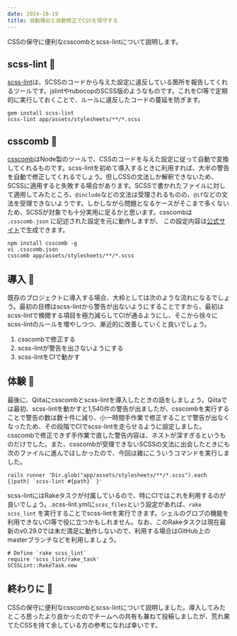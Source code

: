 ```yaml
---
date: 2014-10-19
title: 自動検出と自動修正でCSSを保守する
---
```


CSSの保守に便利なcsscombとscss-lintについて説明します。

## scss-lint :hocho: 
[scss-lint](https://github.com/causes/scss-lint)は、SCSSのコードから与えた設定に違反している箇所を報告してくれるツールです。jslintやrubocopのSCSS版のようなものです。これをCI等で定期的に実行しておくことで、ルールに違反したコードの蔓延を防ぎます。

```
gem install scss-lint
scss-lint app/assets/stylesheets/**/*.scss
```

## csscomb :hammer: 
[csscomb](http://csscomb.com/)はNode製のツールで、CSSのコードを与えた設定に従って自動で変換してくれるものです。scss-lintを初めて導入するときに利用すれば、大半の警告を自動で修正してくれるでしょう。但しCSSの文法しか解釈できないため、SCSSに適用すると失敗する場合があります。SCSSで書かれたファイルに対して適用してみたところ、`@include`などの文法は受理されるものの、`@if`などの文法を受理できないようです。しかしながら問題となるケースがそこまで多くないため、SCSSが対象でも十分実用に足るかと思います。csscombは `.csscomb.json` に記述された設定を元に動作しますが、 この設定内容は[公式サイト](http://csscomb.com/config)で生成できます。

```
npm install csscomb -g
vi .csscomb.json
csscomb app/assets/stylesheets/**/*.scss
```

## 導入 :beginner: 
既存のプロジェクトに導入する場合、大枠としては次のような流れになるでしょう。最初の目標はscss-lintから警告が出ないようにすることですから、最初はscss-lintで検閲する項目を極力減らしてCIが通るようにし、そこから徐々にscss-lintのルールを増やしつつ、漸近的に改善していくと良いでしょう。

1. csscombで修正する
2. scss-lintが警告を出さないようにする
3. scss-lintをCIで動かす

## 体験 :speech_balloon: 
最後に、Qiitaにcsscombとscss-lintを導入したときの話をしましょう。Qiitaでは最初、scss-lintを動かすと1,540件の警告が出ましたが、csscombを実行することで警告の数は数十件に減り、小一時間手作業で修正することで警告が出なくなったため、その段階でCIでscss-lintを走らせるように設定しました。csscombで修正できず手作業で直した警告内容は、ネストが深すぎるというものだけでした。また、csscombが受理できないSCSSの文法に出会したときにも次のファイルに進んでほしかったので、今回は雑にこういうコマンドを実行しました。

```
rails runner 'Dir.glob("app/assets/stylesheets/**/*.scss").each {|path| `scss-lint #{path}` }'
```

scss-lintにはRakeタスクが付属しているので、特にCIではこれを利用するのが良いでしょう。.scss-lint.ymlに`scss_files`という設定があれば、`rake scss_lint` を実行することでscss-lintを実行できます。シェルのグロブの機能を利用できないCI等で役に立つかもしれません。なお、このRakeタスクは現在最新のv0.29.0では未だ満足に動作しないので、利用する場合はGitHub上のmasterブランチなどを利用しましょう。

```rb:Rakefile
# Define `rake scss_lint`
require 'scss_lint/rake_task'
SCSSLint::RakeTask.new
```

## 終わりに :bow:
CSSの保守に便利なcsscombとscss-lintについて説明しました。導入してみたところ思ったより良かったのでチームへの共有も兼ねて投稿しましたが、荒れ果てたCSSを持て余している方の参考になれば幸いです。
